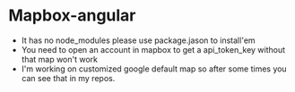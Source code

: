 # Mapbox-angular

 - It has no node_modules please use package.jason to install'em
 - You need to open an account in mapbox to get a api_token_key without that map won't work
 - I'm working on customized google default map so after some times you can see that in my repos.